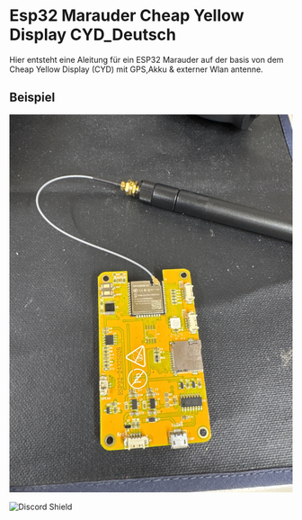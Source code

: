 
# Esp32 Marauder Cheap Yellow Display CYD_Deutsch


Hier entsteht eine Aleitung für ein ESP32 Marauder auf der basis von dem Cheap Yellow Display (CYD) mit GPS,Akku & externer Wlan antenne.

## Beispiel 

![App Screenshot](https://github.com/BlushTTV/Esp32_Marauder_Cheap_Yellow_Display_CYD_Deutsch/blob/main/IMG_4117.JPG?raw=true)


<img src="https://discord.com/api/guilds/[1049416223726764054]/widget.png?style=shield" alt="Discord Shield"/>
